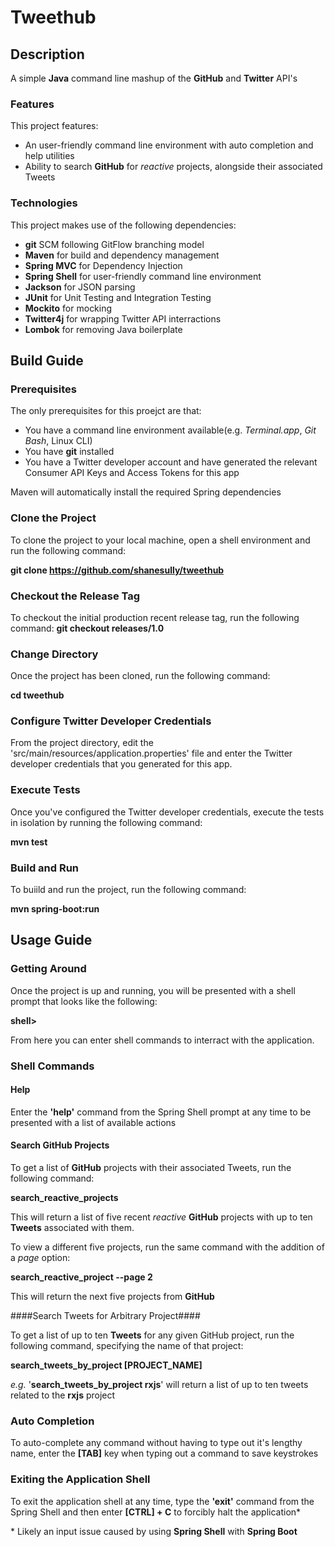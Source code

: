 # Tweethub

## Description

A simple **Java** command line mashup of the **GitHub** and **Twitter** API's

### Features

This project features:
* An user-friendly command line environment with auto completion and help utilities
* Ability to search **GitHub** for *reactive* projects, alongside their associated Tweets

### Technologies

This project makes use of the following dependencies:
* **git** SCM following GitFlow branching model
* **Maven** for build and dependency management
* **Spring MVC** for Dependency Injection
* **Spring Shell** for user-friendly command line environment
* **Jackson** for JSON parsing
* **JUnit** for Unit Testing and Integration Testing
* **Mockito** for mocking
* **Twitter4j** for wrapping Twitter API interractions
* **Lombok** for removing Java boilerplate

## Build Guide

### Prerequisites

The only prerequisites for this proejct are that:
* You have a command line environment available(e.g. *Terminal.app*, *Git Bash*, Linux CLI)
* You have **git** installed
* You have a Twitter developer account and have generated the relevant Consumer API Keys and Access Tokens for this app

Maven will automatically install the required Spring dependencies

### Clone the Project

To clone the project to your local machine, open a shell environment and run the following command:

**git clone https://github.com/shanesully/tweethub**

### Checkout the Release Tag

To checkout the initial production recent release tag, run the following command:
**git checkout releases/1.0**

### Change Directory

Once the project has been cloned, run the following command:

**cd tweethub**

### Configure Twitter Developer Credentials

From the project directory, edit the 'src/main/resources/application.properties' file and enter the Twitter developer credentials that you generated for this app.

### Execute Tests

Once you've configured the Twitter developer credentials, execute the tests in isolation by running the following command:

**mvn test**

### Build and Run

To buiild and run the project, run the following command:

**mvn spring-boot:run**

## Usage Guide

### Getting Around

Once the project is up and running, you will be presented with a shell prompt that looks like the following:

**shell>**

From here you can enter shell commands to interract with the application.

### Shell Commands

#### Help

Enter the **'help'** command from the Spring Shell prompt at any time to be presented with a list of available actions

#### Search GitHub Projects

To get a list of **GitHub** projects with their associated Tweets, run the following command:

**search_reactive_projects**

This will return a list of five recent *reactive* **GitHub** projects with up to ten **Tweets** associated with them.

To view a different five projects, run the same command with the addition of a *page* option:

**search_reactive_project --page 2**

This will return the next five projects from **GitHub**

####Search Tweets for Arbitrary Project####

To get a list of up to ten **Tweets** for any given GitHub project, run the following command, specifying the name of that project:

**search_tweets_by_project [PROJECT_NAME]**

*e.g.* '**search_tweets_by_project rxjs**' will return a list of up to ten tweets related to the **rxjs** project

### Auto Completion

To auto-complete any command without having to type out it's lengthy name, enter the **[TAB]** key when typing out a command to save keystrokes

### Exiting the Application Shell

To exit the application shell at any time, type the **'exit'** command from the Spring Shell and then enter **[CTRL] + C** to forcibly halt the application*

\* Likely an input issue caused by using **Spring Shell** with **Spring Boot**

